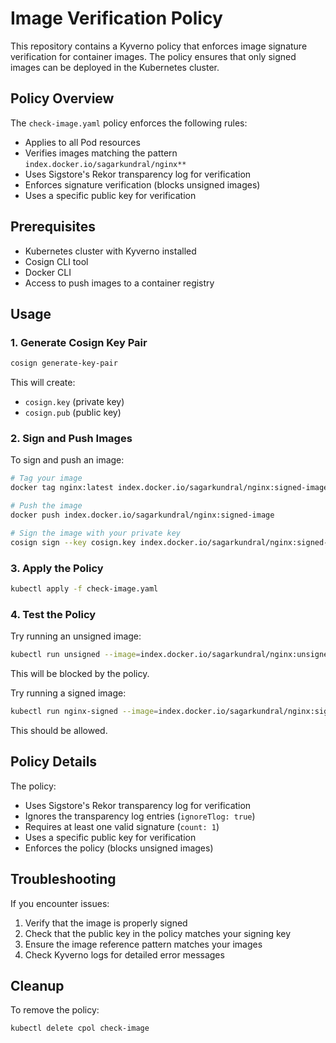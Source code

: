 # Image Verification Policy

This repository contains a Kyverno policy that enforces image signature verification for container images. The policy ensures that only signed images can be deployed in the Kubernetes cluster.

## Policy Overview

The `check-image.yaml` policy enforces the following rules:

- Applies to all Pod resources
- Verifies images matching the pattern `index.docker.io/sagarkundral/nginx**`
- Uses Sigstore's Rekor transparency log for verification
- Enforces signature verification (blocks unsigned images)
- Uses a specific public key for verification

## Prerequisites

- Kubernetes cluster with Kyverno installed
- Cosign CLI tool
- Docker CLI
- Access to push images to a container registry

## Usage

### 1. Generate Cosign Key Pair

```bash
cosign generate-key-pair
```

This will create:
- `cosign.key` (private key)
- `cosign.pub` (public key)

### 2. Sign and Push Images

To sign and push an image:

```bash
# Tag your image
docker tag nginx:latest index.docker.io/sagarkundral/nginx:signed-image

# Push the image
docker push index.docker.io/sagarkundral/nginx:signed-image

# Sign the image with your private key
cosign sign --key cosign.key index.docker.io/sagarkundral/nginx:signed-image
```

### 3. Apply the Policy

```bash
kubectl apply -f check-image.yaml
```

### 4. Test the Policy

Try running an unsigned image:
```bash
kubectl run unsigned --image=index.docker.io/sagarkundral/nginx:unsigned-image
```
This will be blocked by the policy.

Try running a signed image:
```bash
kubectl run nginx-signed --image=index.docker.io/sagarkundral/nginx:signed-image
```
This should be allowed.

## Policy Details

The policy:
- Uses Sigstore's Rekor transparency log for verification
- Ignores the transparency log entries (`ignoreTlog: true`)
- Requires at least one valid signature (`count: 1`)
- Uses a specific public key for verification
- Enforces the policy (blocks unsigned images)

## Troubleshooting

If you encounter issues:
1. Verify that the image is properly signed
2. Check that the public key in the policy matches your signing key
3. Ensure the image reference pattern matches your images
4. Check Kyverno logs for detailed error messages

## Cleanup

To remove the policy:
```bash
kubectl delete cpol check-image
``` 